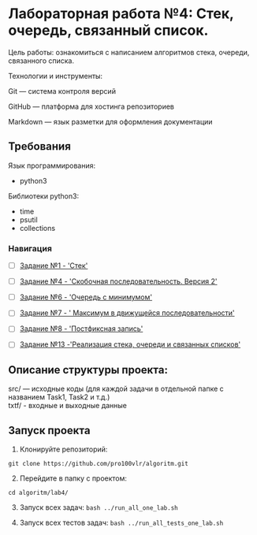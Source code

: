 # Лабораторная работа №4: Стек, очередь, связанный список.

Цель работы: ознакомиться с написанием алгоритмов стека, очереди, связанного списка.   

Технологии и инструменты:

Git — система контроля версий

GitHub — платформа для хостинга репозиториев

Markdown — язык разметки для оформления документации

## Требования      

Язык программирования:  
- python3  

Библиотеки python3:  

- time  
- psutil 
- collections

### Навигация

- [ ] [Задание №1 - 'Стек'](Task1/src/Task1.py)
- [ ] [Задание №4 - 'Скобочная последовательность. Версия 2'](Task4/src/Task4.py)
- [ ] [Задание №6 - 'Очередь с минимумом'](Task6/src/Task6.py)
- [ ] [Задание №7 - ' Максимум в движущейся последовательности'](Task7/src/Task7.py)
- [ ] [Задание №8 - 'Постфиксная запись'](Task8/src/Task8.py)
- [ ] [Задание №13 -'Реализация стека, очереди и связанных списков'](Task13/src/Task13.py)


## Описание структуры проекта:

src/ — исходные коды (для каждой задачи в отдельной папке с названием Task1, Task2 и т.д.)       
txtf/ - входные и выходные данные

## Запуск проекта 

1. Клонируйте репозиторий:
  
`git clone https://github.com/pro100vlr/algoritm.git`  

2. Перейдите в папку с проектом:

`cd algoritm/lab4/`  

3. Запуск всех задач:
`bash ../run_all_one_lab.sh`

4. Запуск всех тестов задач:
`bash ../run_all_tests_one_lab.sh` 